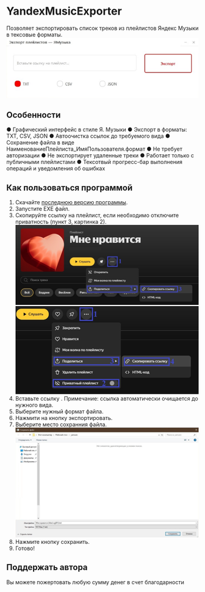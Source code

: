 # YandexMusicExporter
Позволяет экспортировать список треков из плейлистов Яндекс Музыки  в тексовые форматы.
![Logotype](./docs/Screenshot_1.jpg)

## Особенности
● Графический интерфейс в стиле Я. Музыки
● Экспорт в форматы: TXT, CSV, JSON
● Автоочистка ссылок до требуемого вида
● Сохранение файла в виде НаименованиеПлейлиста_ИмяПользователя.формат
● Не требует авторизации
● Не экспортирует удаленные треки
● Работает только с публичными плейлистами
● Тексотвый прогресс-бар выполнения операций и уведомления об ошибках

## Как пользоваться программой
1. Скачайте <a href="https://github.com/AlexLog001/YandexMusicExporter/releases">последнюю версию программы</a>.
2. Запустите EXE файл.
3. Скопируйте ссылку на плейлист, если необходимо отключите приватность (пункт 3, картинка 2).
![Logotype](./docs/manual_1.jpg)
![Logotype](./docs/manual_2.jpg)
5. Вставьте ссылку .
Примечание: ссылка автоматически очищается до нужного вида.
6. Выберите нужный формат файла.
7. Нажмити на кнопку экспортировать.
8. Выберите место сохранния файла.
![Logotype](./docs/manual_3.jpg)
9. Нажмите кнопку сохранить.
10. Готово!

## Поддержать автора
Вы можете пожертовать любую сумму денег в счет благодарности
